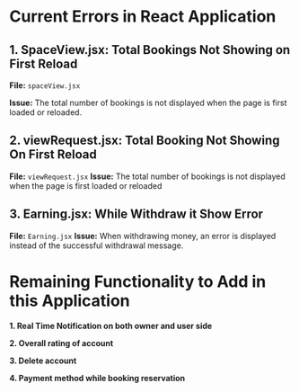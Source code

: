 # Current Errors in React Application

## 1. SpaceView.jsx: Total Bookings Not Showing on First Reload

**File:** `spaceView.jsx`

**Issue:** The total number of bookings is not displayed when the page is first loaded or reloaded.


## 2. viewRequest.jsx: Total Booking Not Showing On First Reload
**File:** `viewRequest.jsx`
**Issue:** The total number of bookings is not displayed when the page is first loaded or reloaded
## 3. Earning.jsx: While Withdraw it Show Error
**File:** `Earning.jsx`
**Issue:** When withdrawing money, an error is displayed instead of the successful withdrawal message.

#
# Remaining Functionality to Add in this Application

**1. Real Time Notification on both owner and user side**

**2. Overall rating of account**

**3. Delete account**

**4. Payment method while booking reservation**

